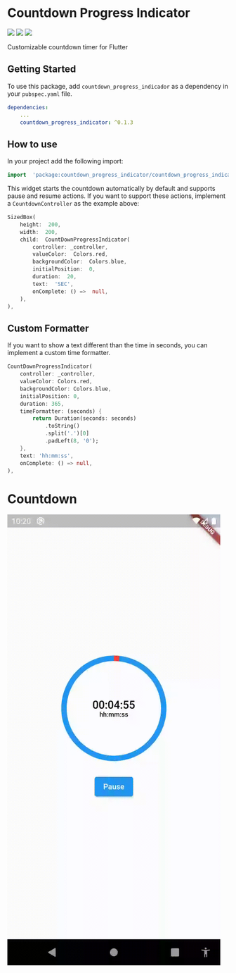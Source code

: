 # Countdown Progress Indicator

![](https://badges.fyi/github/latest-tag/AndresR173/countdown_progress_indicator)
![](https://badges.fyi/github/stars/AndresR173/countdown_progress_indicator)
![](https://badges.fyi/github/license/AndresR173/countdown_progress_indicator)

Customizable countdown timer for Flutter

## Getting Started

To use this package, add `countdown_progress_indicador` as a dependency in your `pubspec.yaml` file.

```yaml
dependencies:
	...
	countdown_progress_indicator: ^0.1.3
```

## How to use

In your project add the following import:

```dart
import  'package:countdown_progress_indicator/countdown_progress_indicator.dart';
```

This widget starts the countdown automatically by default and supports pause and resume actions.
If you want to support these actions, implement a `CountdownController` as the example above:

```dart
SizedBox(
	height:  200,
	width:  200,
	child:  CountDownProgressIndicator(
		controller: _controller,
		valueColor:  Colors.red,
		backgroundColor:  Colors.blue,
		initialPosition:  0,
		duration:  20,
		text:  'SEC',
		onComplete: () =>  null,
	),
),
```

## Custom Formatter

If you want to show a text different than the time in seconds, you can implement a custom time formatter.

```dart
CountDownProgressIndicator(
	controller: _controller,
	valueColor: Colors.red,
	backgroundColor: Colors.blue,
	initialPosition: 0,
	duration: 365,
	timeFormatter: (seconds) {
		return Duration(seconds: seconds)
			.toString()
			.split('.')[0]
			.padLeft(8, '0');
	},
	text: 'hh:mm:ss',
	onComplete: () => null,
),
```

# Countdown

![countdown](https://github.com/AndresR173/countdown_progress_indicator/blob/main/src/img/countdown.gif)
